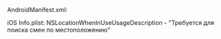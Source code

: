 AndroidManifest.xml:
<uses-permission android:name="android.permission.ACCESS_FINE_LOCATION" />

iOS Info.plist:
NSLocationWhenInUseUsageDescription - "Требуется для поиска смен по местоположению"
